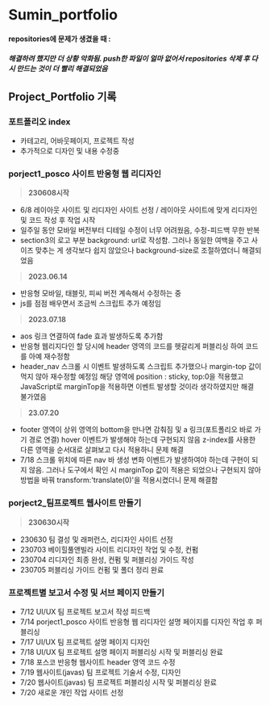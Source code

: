 # Sumin_portfolio
#### repositories에 문제가 생겼을 때 :
##### 해결하려 했지만 더 상황 악화됨. push한 파일이 얼마 없어서 repositories 삭제 후 다시 만드는 것이 더 빨리 해결되었음


## Project_Portfolio 기록


### 포트폴리오 index

- 카테고리, 어바웃페이지, 프로젝트 작성
- 추가적으로 디자인 및 내용 수정중

### porject1_posco 사이트 반응형 웹 리디자인
> **230608시작** 
 - 6/8 레이아웃 사이트 및 리디자인 사이트 선정 /  레이아웃 사이트에 맞게 리디자인 및 코드 작성 후 작업 시작
- 일주일 동안 모바일 버전부터 디테일 수정이 너무 어려웠음, 수정-피드백 무한 반복
- section3의 로고 부분 background: url로 작성함. 그러나 동일한 여백을 주고 사이즈 맞추는 게 생각보다 쉽지 않았으나 background-size로 조절하였더니 해결되었음

> **2023.06.14** 
-  반응형 모바일, 태블릿, 피씨 버전 계속해서 수정하는 중
- js를 점점 배우면서 조금씩 스크립트 추가 예정임

> **2023.07.18** 
- aos 링크 연결하여 fade 효과 발생하도록 추가함
- 반응형 웹리지다인 할 당시에 header 영역의 코드를 헷갈리게 퍼블리싱 하여 코드를 아예 재수정함
- header_nav 스크롤 시 이벤트 발생하도록 스크립트 추가했으나 margin-top 값이 먹지 않아 재수정할 예정임 해당 영역에 position : sticky, top:0을 적용했고 JavaScript로 marginTop을 적용하면 이벤트 발생할 것이라 생각하였지만 해결 불가였음 

>**23.07.20**
- footer 영역이 상위 영역의 bottom을 만나면 감춰짐 및 a 링크(포트폴리오 바로 가기 경로 연결) hover 이벤트가 발생해야 하는데 구현되지 않음 z-index를 사용한 다른 영역을 순서대로 살펴보고 다시 적용하니 문제 해결
- 7/18 스크롤 위치에 따른 nav 바 생성 변화 이벤트가 발생하여야 하는데 구현이 되지 않음. 그러나 도구에서 확인 시 marginTop 값이 적용은 되었으나 구현되지 않아 방법을 바꿔 transform:'translate(0)'을 적용시켰더니 문제 해결함

### porject2_팀프로젝트 웹사이트 만들기
> **230630시작** 

- 230630 팀 결성 및 래퍼런스, 리디자인 사이트 선정
- 230703 베이힐풀앤빌라 사이트 리디자인 작업 및 수정, 컨펌
- 230704 리디자인 최종 완성, 컨펌 및 퍼블리싱 가이드 작성
- 230705 퍼블리싱 가이드 컨펌 및 폴더 정리 완료

### 프로젝트별 보고서 수정 및 서브 페이지 만들기
- 7/12 UI/UX 팀 프로젝트 보고서 작성 피드백
- 7/14 porject1_posco 사이트 반응형 웹 리디자인 설명 페이지를 디자인 작업 후 퍼블리싱
- 7/17 UI/UX 팀 프로젝트 설명 페이지 디자인
- 7/18 UI/UX 팀 프로젝트 설명 페이지 퍼블리싱 시작 및 퍼블리싱 완료 
- 7/18 포스코 반응형 웹사이트 header 영역 코드 수정
- 7/19 웹사이트(javas) 팀 프로젝트 기술서 수정, 디자인
- 7/20 웹사이트(javas) 팀 프로젝트 퍼블리싱 시작 및 퍼블리싱 완료
- 7/20 새로운 개인 작업  사이트 선정
